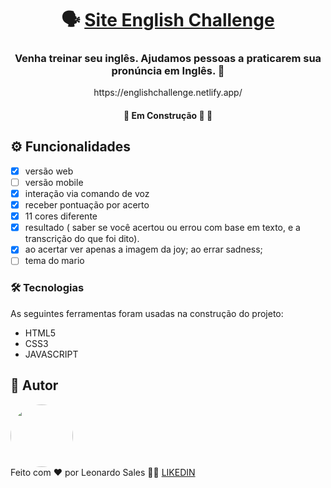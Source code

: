 <h1 align="center">
      🗣️ <a href="#"> Site English Challenge </a>
</h1>

<h3 align="center">
     Venha treinar seu inglês. Ajudamos pessoas a praticarem sua pronúncia em Inglês. 🐶
</h3>
<div align="center">
https://englishchallenge.netlify.app/
</div>
<h4 align="center">
	🚧   Em Construção 🚀 🚧
</h4>

## ⚙️ Funcionalidades

- [x]  versão web
- [ ]  versão mobile
- [x]  interação via comando de voz
- [x]  receber pontuação por acerto
- [x]  11 cores diferente
- [x]  resultado ( saber se você acertou ou errou com base em texto, e a transcrição do que foi dito).
- [x]  ao acertar ver apenas a imagem da joy; ao errar sadness;
- [ ]  tema do mario

### 🛠 Tecnologias

As seguintes ferramentas foram usadas na construção do projeto:

- HTML5
- CSS3
- JAVASCRIPT

## 🦸 Autor

<img style="border-radius: 50%;" src="https://media-exp1.licdn.com/dms/image/C4D03AQFy-BwRsIssCQ/profile-displayphoto-shrink_800_800/0/1582839874685?e=1646870400&v=beta&t=IlNHrP172bziwXo6dmUiak5juHpteQbojFUiexBosxs" width="100px;" alt=""/>
 <br />
Feito com ❤️ por Leonardo Sales 👋🏽 <a href='https://www.linkedin.com/in/leonardo-sales-da-silva-0a47a01a3/'>LIKEDIN<a/>
